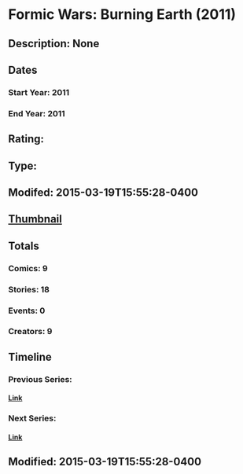 # Formic Wars: Burning Earth (2011)
## Description: None
## Dates
### Start Year: 2011
### End Year: 2011
## Rating: 
## Type: 
## Modifed: 2015-03-19T15:55:28-0400
## [Thumbnail](http://i.annihil.us/u/prod/marvel/i/mg/6/90/550b2987bed43.jpg)
## Totals
### Comics: 9
### Stories: 18
### Events: 0
### Creators: 9
## Timeline
### Previous Series: 
#### [Link]()
### Next Series: 
#### [Link]()
## Modified: 2015-03-19T15:55:28-0400
